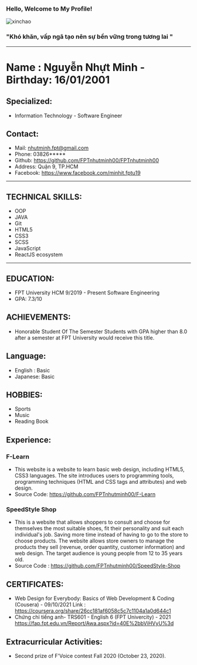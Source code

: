 ###                                                  Hello, Welcome to My Profile! 

![xinchao](https://user-images.githubusercontent.com/90835621/146675973-20c426b6-8fb6-4d1d-a47c-6639746101ba.gif)

 ### "Khó khăn, vấp ngã tạo nên sự bền vững trong tương lai "
  ___
  
# Name : Nguyễn Nhựt Minh - Birthday: 16/01/2001
 ## Specialized:
 * Information Technology - Software Engineer
 ## Contact:
   - Mail: nhutminh.fpt@gmail.com
   - Phone: 03826*****
   - Github: https://github.com/FPTnhutminh00/FPTnhutminh00
   - Address: Quận 9, TP.HCM
   - Facebook: https://www.facebook.com/minhit.fptu19
 ___
## TECHNICAL SKILLS:
  * OOP 
  * JAVA 
  * Git 
  * HTML5 
  * CSS3
  * SCSS 
  * JavaScript 
  * ReactJS ecosystem   
 ___
 
## EDUCATION:
 * FPT University HCM 9/2019 - Present
 Software Engineering 
 * GPA: 7.3/10
## ACHIEVEMENTS:
 * Honorable Student Of The Semester 
 Students with GPA higher than 8.0 after 
 a semester at FPT University would 
 receive this title.
## Language:
  * English : Basic 
  * Japanese: Basic 
## HOBBIES:
* Sports
* Music
* Reading Book
## Experience:
 ### F-Learn
  - This website is a website to learn basic web design, including HTML5, CSS3 languages. The site introduces users to programming tools, programming techniques (HTML and CSS tags and attributes) and web design.
  - Source Code: https://github.com/FPTnhutminh00/F-Learn
 
  ### SpeedStyle Shop
  - This is a website that allows shoppers to consult and choose for themselves the most suitable shoes, fit their personality and suit each individual's job. Saving more time instead of having to go to the store to choose products. The website allows store owners to manage the products they sell (revenue, order quantity, customer information) and web design. The target audience is young people from 12 to 35 years old.
  - Source Code : https://github.com/FPTnhutminh00/SpeedStyle-Shop
## CERTIFICATES:
* Web Design for Everybody: Basics of Web Development & Coding (Cousera) - 09/10/2021
 Link : https://coursera.org/share/26cc181af6058c5c7c1104a1a0d644c1
* Chứng chỉ tiếng anh- TRS601 - English 6 (FPT Univercity) - 2021
https://fap.fpt.edu.vn/Report/Awa.aspx?id=40E%2bbViHVyU%3d
## Extracurricular Activities:
* Second prize of F'Voice contest Fall 2020 (October 23, 2020).
